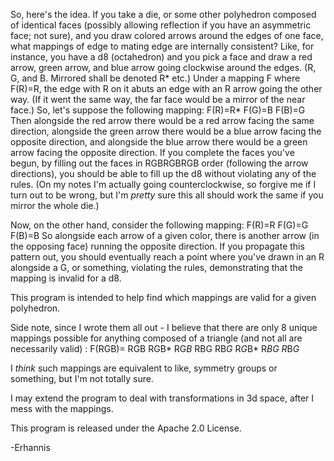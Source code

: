 So, here's the idea.  If you take a die, or some other polyhedron composed of identical faces (possibly allowing reflection if you have an asymmetric face; not sure), and you draw colored arrows around the edges of one face, what mappings of edge to mating edge are internally consistent?  Like, for instance, you have a d8 (octahedron) and you pick a face and draw a red arrow, green arrow, and blue arrow going clockwise around the edges.  (R, G, and B.  Mirrored shall be denoted R* etc.)  Under a mapping F where F(R)=R, the edge with R on it abuts an edge with an R arrow going the other way.  (If it went the same way, the far face would be a mirror of the near face.)  So, let's suppose the following mapping:
F(R)=R*
F(G)=B
F(B)=G
Then alongside the red arrow there would be a red arrow facing the same direction, alongside the green arrow there would be a blue arrow facing the opposite direction, and alongside the blue arrow there would be a green arrow facing the opposite direction.  If you complete the faces you've begun, by filling out the faces in RGBRGBRGB order (following the arrow directions), you should be able to fill up the d8 without violating any of the rules.  (On my notes I'm actually going counterclockwise, so forgive me if I turn out to be wrong, but I'm *pretty* sure this all should work the same if you mirror the whole die.)

Now, on the other hand, consider the following mapping:
F(R)=R
F(G)=G
F(B)=B
So alongside each arrow of a given color, there is another arrow (in the opposing face) running the opposite direction.  If you propagate this pattern out, you should eventually reach a point where you've drawn in an R alongside a G, or something, violating the rules, demonstrating that the mapping is invalid for a d8.

This program is intended to help find which mappings are valid for a given polyhedron.

Side note, since I wrote them all out - I believe that there are only 8 unique mappings possible for anything composed of a triangle (and not all are necessarily valid) :
F(RGB)=
RGB
RGB*
RG*B*
RBG
RB*G*
R*G*B*
R*BG
R*B*G*

I *think* such mappings are equivalent to like, symmetry groups or something, but I'm not totally sure.

I may extend the program to deal with transformations in 3d space, after I mess with the mappings.

This program is released under the Apache 2.0 License.

-Erhannis